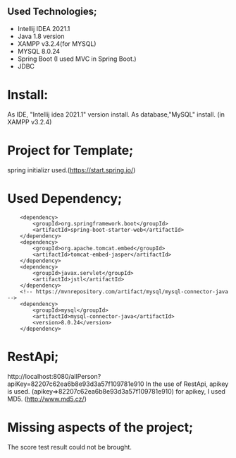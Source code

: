 ## Used Technologies;
- Intellij IDEA 2021.1
- Java 1.8 version
- XAMPP v3.2.4(for MYSQL)
- MYSQL 8.0.24
- Spring Boot (I used MVC in Spring Boot.)
- JDBC 

# Install:
As IDE, "Intellij idea 2021.1" version install.
As database,"MySQL" install. (in XAMPP v3.2.4)

# Project for Template;
spring initializr used.(https://start.spring.io/)

# Used Dependency;
		<dependency>
			<groupId>org.springframework.boot</groupId>
			<artifactId>spring-boot-starter-web</artifactId>
		</dependency>
		<dependency>
			<groupId>org.apache.tomcat.embed</groupId>
			<artifactId>tomcat-embed-jasper</artifactId>
		</dependency>
		<dependency>
			<groupId>javax.servlet</groupId>
			<artifactId>jstl</artifactId>
		</dependency>
		<!-- https://mvnrepository.com/artifact/mysql/mysql-connector-java -->
		<dependency>
			<groupId>mysql</groupId>
			<artifactId>mysql-connector-java</artifactId>
			<version>8.0.24</version>
		</dependency>


# RestApi;
http://localhost:8080/allPerson?apiKey=82207c62ea6b8e93d3a57f109781e910
In the use of RestApi, apikey is used. (apikey=>82207c62ea6b8e93d3a57f109781e910)
for apikey, I used MD5. (http://www.md5.cz/)

# Missing aspects of the project;
The score test result could not be brought.

